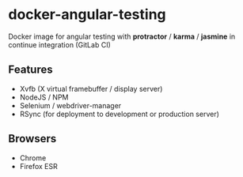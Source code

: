 # docker-angular-testing

Docker image for angular testing with **protractor** / **karma** / **jasmine** in continue integration (GitLab CI)

## Features

- Xvfb (X virtual framebuffer / display server) 
- NodeJS / NPM
- Selenium / webdriver-manager
- RSync (for deployment to development or production server)

## Browsers

 - Chrome
 - Firefox ESR